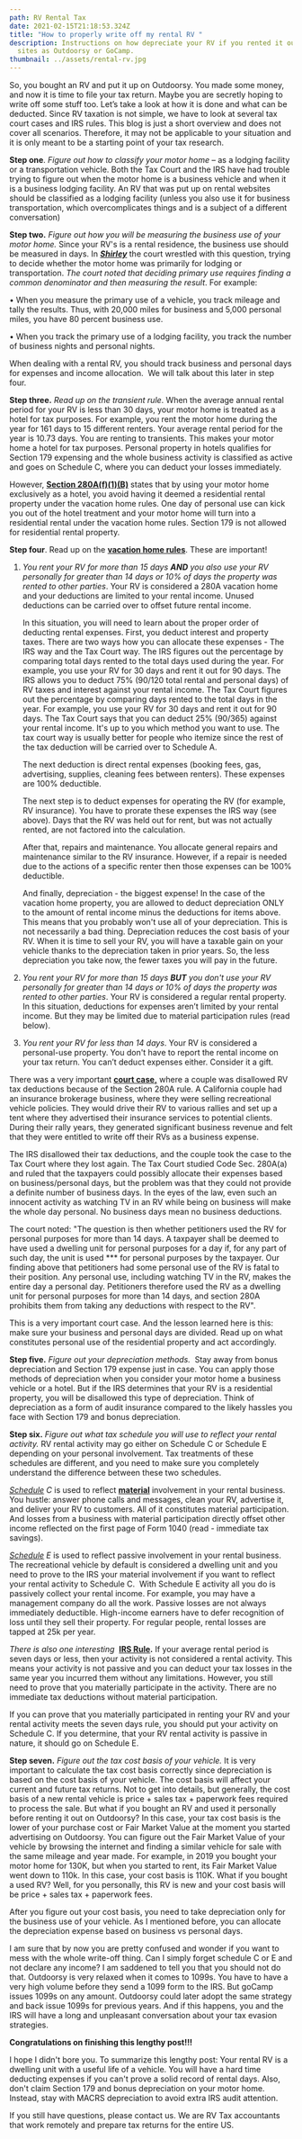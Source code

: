 ```yaml
---
path: RV Rental Tax
date: 2021-02-15T21:18:53.324Z
title: "How to properly write off my rental RV "
description: Instructions on how depreciate your RV if you rented it out on such
  sites as Outdoorsy or GoCamp.
thumbnail: ../assets/rental-rv.jpg
---
```

So, you bought an RV and put it up on Outdoorsy. You made some money, and now it is time to file your tax return. Maybe you are secretly hoping to write off some stuff too. Let’s take a look at how it is done and what can be deducted. Since RV taxation is not simple, we have to look at several tax court cases and IRS rules. This blog is just a short overview and does not cover all scenarios. Therefore, it may not be applicable to your situation and it is only meant to be a starting point of your tax research.

**Step one**. *Figure out how to classify your motor home* – as a lodging facility or a transportation vehicle. Both the Tax Court and the IRS have had trouble trying to figure out when the motor home is a business vehicle and when it is a business lodging facility. An RV that was put up on rental websites should be classified as a lodging facility (unless you also use it for business transportation, which overcomplicates things and is a subject of a different conversation)

**Step two.** *Figure out how you will be measuring the business use of your motor home.* Since your RV's is a rental residence, the business use should be measured in days. In ***[Shirley](https://www.courtlistener.com/opinion/4557820/shirley-v-commr/)*** the court wrestled with this question, trying to decide whether the motor home was primarily for lodging or transportation. *The court noted that deciding primary use requires finding a common denominator and then measuring the result*. For example:

• When you measure the primary use of a vehicle, you track mileage and tally the results. Thus, with 20,000 miles for business and 5,000 personal miles, you have 80 percent business use.

• When you track the primary use of a lodging facility, you track the number of business nights and personal nights.

When dealing with a rental RV, you should track business and personal days for expenses and income allocation.  We will talk about this later in step four. 

**Step three.** *Read up on the transient rule*. When the average annual rental period for your RV is less than 30 days, your motor home is treated as a hotel for tax purposes. For example, you rent the motor home during the year for 161 days to 15 different renters. Your average rental period for the year is 10.73 days. You are renting to transients. This makes your motor home a hotel for tax purposes. Personal property in hotels qualifies for Section 179 expensing and the whole business activity is classified as active and goes on Schedule C, where you can deduct your losses immediately.  

However, **[Section 280A(f)(1)(B)](https://www.law.cornell.edu/definitions/uscode.php?width=840&height=800&iframe=true&def_id=26-USC-551373876-1977192054&term_occur=3&term_src=title:26:subtitle:A:chapter:1:subchapter:B:part:IX:section:280A)** states that by using your motor home exclusively as a hotel, you avoid having it deemed a residential rental property under the vacation home rules. One day of personal use can kick you out of the hotel treatment and your motor home will turn into a residential rental under the vacation home rules. Section 179 is not allowed for residential rental property.

**Step four**. Read up on the **[vacation home rules](https://www.kiplinger.com/article/taxes/t010-c000-s002-5-irs-rules-for-renting-out-your-vacation-home.html)**. These are important! 

1. *You rent your RV for more than 15 days **AND** you also use your RV personally for greater than 14 days or 10% of days the property was rented to other parties*. Your RV is considered a 280A vacation home and your deductions are limited to your rental income. Unused deductions can be carried over to offset future rental income.

   In this situation, you will need to learn about the proper order of deducting rental expenses. First, you deduct interest and property taxes. There are two ways how you can allocate these expenses - The IRS way and the Tax Court way. The IRS figures out the percentage by comparing total days rented to the total days used during the year. For example, you use your RV for 30 days and rent it out for 90 days. The IRS allows you to deduct 75% (90/120 total rental and personal days) of RV taxes and interest against your rental income. The Tax Court figures out the percentage by comparing days rented to the total days in the year. For example, you use your RV for 30 days and rent it out for 90 days. The Tax Court says that you can deduct 25% (90/365) against your rental income. It's up to you which method you want to use. The tax court way is usually better for people who itemize since the rest of the tax deduction will be carried over to Schedule A. 

   The next deduction is direct rental expenses (booking fees, gas, advertising, supplies, cleaning fees between renters). These expenses are 100% deductible. 

   The next step is to deduct expenses for operating the RV (for example, RV insurance). You have to prorate these expenses the IRS way (see above).  Days that the RV was held out for rent, but was not actually rented, are not factored into the calculation. 

   After that, repairs and maintenance. You allocate general repairs and maintenance similar to the RV insurance. However, if a repair is needed due to the actions of a specific renter then those expenses can be 100% deductible.

   And finally, depreciation - the biggest expense! In the case of the vacation home property, you are allowed to deduct depreciation ONLY to the amount of rental income minus the deductions for items above. This means that you probably won't use all of your depreciation. This is not necessarily a bad thing. Depreciation reduces the cost basis of your RV. When it is time to sell your RV, you will have a taxable gain on your vehicle thanks to the depreciation taken in prior years. So, the less depreciation you take now, the fewer taxes you will pay in the future.
2. *You rent your RV for more than 15 days **BUT** you don't use your RV personally for greater than 14 days or 10% of days the property was rented to other parties*. Your RV is considered a regular rental property. In this situation, deductions for expenses aren’t limited by your rental income. But they may be limited due to material participation rules (read below).
3. *You rent your RV for less than 14 days*. Your RV is considered a personal-use property. You don't have to report the rental income on your tax return. You can’t deduct expenses either. Consider it a gift.

There was a very important **[court case,](https://www.taxcontroversy.com/wp-content/uploads/2017/08/Jackson-v.-Commissioner-T.C.-Memo.-2014-160.pdf)** where a couple was disallowed RV tax deductions because of the Section 280A rule. A California couple had an insurance brokerage business, where they were selling recreational vehicle policies. They would drive their RV to various rallies and set up a tent where they advertised their insurance services to potential clients. During their rally years, they generated significant business revenue and felt that they were entitled to write off their RVs as a business expense.

The IRS disallowed their tax deductions, and the couple took the case to the Tax Court where they lost again. The Tax Court studied Code Sec. 280A(a) and ruled that the taxpayers could possibly allocate their expenses based on business/personal days, but the problem was that they could not provide a definite number of business days. In the eyes of the law, even such an innocent activity as watching TV in an RV while being on business will make the whole day personal. No business days mean no business deductions. 

The court noted: "The question is then whether petitioners used the RV for personal purposes for more than 14 days. A taxpayer shall be deemed to have used a dwelling unit for personal purposes for a day if, for any part of such day, the unit is used \*\** for personal purposes by the taxpayer. Our finding above that petitioners had some personal use of the RV is fatal to their position. Any personal use, including watching TV in the RV, makes the entire day a personal day. Petitioners therefore used the RV as a dwelling unit for personal purposes for more than 14 days, and section 280A prohibits them from taking any deductions with respect to the RV".

This is a very important court case. And the lesson learned here is this: make sure your business and personal days are divided. Read up on what constitutes personal use of the residential property and act accordingly. 

**Step five.** *Figure out your depreciation methods.*  Stay away from bonus depreciation and Section 179 expense just in case. You can apply those methods of depreciation when you consider your motor home a business vehicle or a hotel. But if the IRS determines that your RV is a residential property,  you will be disallowed this type of depreciation. Think of depreciation as a form of audit insurance compared to the likely hassles you face with Section 179 and bonus depreciation.

**Step six.** *Figure out what tax schedule you will use to reflect your rental activity.* RV rental activity may go either on Schedule C or Schedule E depending on your personal involvement. Tax treatments of these schedules are different, and you need to make sure you completely understand the difference between these two schedules.

*[Schedule](https://www.irs.gov/pub/irs-pdf/f1040sc.pdf) C* is used to reflect **[material](https://www.accountingtools.com/articles/material-participation.html)** involvement in your rental business. You hustle: answer phone calls and messages, clean your RV, advertise it, and deliver your RV to customers. All of it constitutes material participation. And losses from a business with material participation directly offset other income reflected on the first page of Form 1040 (read - immediate tax savings).

*[Schedule](https://www.irs.gov/pub/irs-pdf/f1040se.pdf) E* is used to reflect passive involvement in your rental business. The recreational vehicle by default is considered a dwelling unit and you need to prove to the IRS your material involvement if you want to reflect your rental activity to Schedule C.  With Schedule E activity all you do is passively collect your rental income. For example, you may have a management company do all the work. Passive losses are not always immediately deductible. High-income earners have to defer recognition of loss until they sell their property. For regular people, rental losses are tapped at 25k per year.

*There is also one interesting* [](https://bradfordtaxinstitute.com/Content/Average-Rental-Seven-Days-or-Less.aspx) **[IRS Rule](https://bradfordtaxinstitute.com/Content/Average-Rental-Seven-Days-or-Less.aspx).** If your average rental period is seven days or less, then your activity is not considered a rental activity. This means your activity is not passive and you can deduct your tax losses in the same year you incurred them without any limitations. However, you still need to prove that you materially participate in the activity. There are no immediate tax deductions without material participation. 

If you can prove that you materially participated in renting your RV and your rental activity meets the seven days rule, you should put your activity on Schedule C. If you determine, that your RV rental activity is passive in nature, it should go on Schedule E.

**Step seven.** *Figure out the tax cost basis of your vehicle.* It is very important to calculate the tax cost basis correctly since depreciation is based on the cost basis of your vehicle. The cost basis will affect your current and future tax returns. Not to get into details, but generally, the cost basis of a new rental vehicle is price + sales tax + paperwork fees required to process the sale. But what if you bought an RV and used it personally before renting it out on Outdoorsy? In this case, your tax cost basis is the lower of your purchase cost or Fair Market Value at the moment you started advertising on Outdoorsy. You can figure out the Fair Market Value of your vehicle by browsing the internet and finding a similar vehicle for sale with the same mileage and year made. For example, in 2019 you bought your motor home for 130K, but when you started to rent, its Fair Market Value went down to 110k. In this case, your cost basis is 110K. What if you bought a used RV? Well, for you personally, this RV is new and your cost basis will be price + sales tax + paperwork fees.

After you figure out your cost basis, you need to take depreciation only for the business use of your vehicle. As I mentioned before, you can allocate the depreciation expense based on business vs personal days.

I am sure that by now you are pretty confused and wonder if you want to mess with the whole write-off thing. Can I simply forget schedule C or E and not declare any income? I am saddened to tell you that you should not do that. Outdoorsy is very relaxed when it comes to 1099s. You have to have a very high volume before they send a 1099 form to the IRS. But goCamp issues 1099s on any amount. Outdoorsy could later adopt the same strategy and back issue 1099s for previous years. And if this happens, you and the IRS will have a long and unpleasant conversation about your tax evasion strategies.

**Congratulations on finishing this lengthy post!!!**

I hope I didn't bore you. To summarize this lengthy post: Your rental RV is a dwelling unit with a useful life of a vehicle. You will have a hard time deducting expenses if you can't prove a solid record of rental days. Also, don't claim Section 179 and bonus depreciation on your motor home. Instead, stay with MACRS depreciation to avoid extra IRS audit attention. 

If you still have questions, please contact us. We are RV Tax accountants that work remotely and prepare tax returns for the entire US.